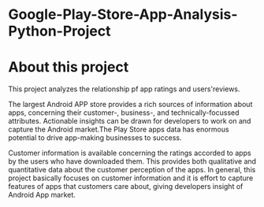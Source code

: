 # Google-Play-Store-App-Analysis-Python-Project
# About this project
This project analyzes the relationship pf app ratings and users'reviews.

The largest Android APP store provides a rich sources of information about apps, concerning their customer-, business-, and technically-focussed attributes. Actionable insights can be drawn for developers to work on and capture the Android market.The Play Store apps data has enormous potential to drive app-making businesses to success. 

Customer information is available concerning the ratings accorded to apps by the users who have downloaded them. This provides both qualitative and quantitative data about the customer perception of the apps. In general, this project basically focuses on customer information and it is effort to capture features of apps that customers care about, giving developers insight of Android App market. 
